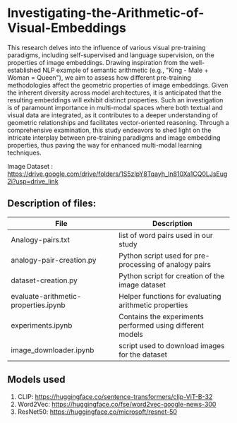 # Investigating-the-Arithmetic-of-Visual-Embeddings
This research delves into the influence of various visual pre-training paradigms, including self-supervised and language supervision, on the properties of image embeddings. Drawing inspiration from the well-established NLP example of semantic arithmetic (e.g., "King - Male + Woman = Queen"), we aim to assess how different pre-training methodologies affect the geometric properties of image embeddings. Given the inherent diversity across model architectures, it is anticipated that the resulting embeddings will exhibit distinct properties. Such an investigation is of paramount importance in multi-modal spaces where both textual and visual data are integrated, as it contributes to a deeper understanding of geometric relationships and facilitates vector-oriented reasoning. Through a comprehensive examination, this study endeavors to shed light on the intricate interplay between pre-training paradigms and image embedding properties, thus paving the way for enhanced multi-modal learning techniques.

Image Dataset : https://drive.google.com/drive/folders/1S5zIpY8Tqayh_ln810Xa1CQ0LJsEug2i?usp=drive_link

## Description of files:
| File      | Description |
| ----------- | ----------- |
| Analogy-pairs.txt      | list of word pairs used in our study       |
| analogy-pair-creation.py  | Python script used for pre-processing of analogy pairs         |
| dataset-creation.py | Python script for creation of the image dataset   |
| evaluate-arithmetic-properties.ipynb | Helper functions for evaluating arithmetic properties |
| experiments.ipynb | Contains the experiments performed using different models |
| image_downloader.ipynb | script used to download images for the dataset |


## Models used
1. CLIP: https://huggingface.co/sentence-transformers/clip-ViT-B-32
2. Word2Vec: https://huggingface.co/fse/word2vec-google-news-300
3. ResNet50: https://huggingface.co/microsoft/resnet-50
